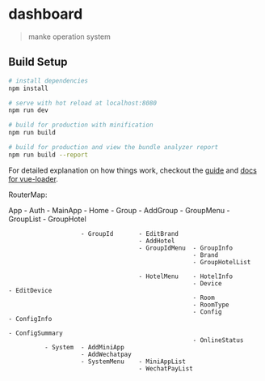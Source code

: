 # dashboard

> manke operation system

## Build Setup

``` bash
# install dependencies
npm install

# serve with hot reload at localhost:8080
npm run dev

# build for production with minification
npm run build

# build for production and view the bundle analyzer report
npm run build --report
```

For detailed explanation on how things work, checkout the [guide](http://vuejs-templates.github.io/webpack/) and [docs for vue-loader](http://vuejs.github.io/vue-loader).

RouterMap:

App - Auth
    - MainApp - Home
              - Group   - AddGroup
                        - GroupMenu     - GroupList
                                        - GroupHotel
                                       
                        - GroupId       - EditBrand
                                        - AddHotel
                                        - GroupIdMenu  - GroupInfo
                                                       - Brand
                                                       - GroupHotelList

                                        - HotelMenu    - HotelInfo
                                                       - Device           - EditDevice
                                                       - Room
                                                       - RoomType
                                                       - Config           - ConfigInfo
                                                                          - ConfigSummary
                                                       - OnlineStatus
              - System  - AddMiniApp
                        - AddWechatpay
                        - SystemMenu    - MiniAppList
                                        - WechatPayList